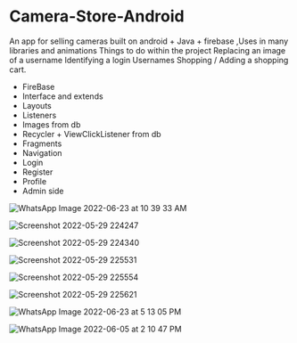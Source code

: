 # Camera-Store-Android
An app for selling cameras built on android + Java + firebase ,Uses in many libraries and animations
Things to do within the project Replacing an image of a username Identifying a login Usernames Shopping / Adding a shopping cart.
- FireBase
- Interface and extends
- Layouts
- Listeners
- Images from db
-  Recycler + ViewClickListener from db
-  Fragments 
-  Navigation
-  Login
-  Register
-  Profile
-  Admin side

![WhatsApp Image 2022-06-23 at 10 39 33 AM](https://user-images.githubusercontent.com/88317294/175319976-dc933692-2743-4e1b-bad1-d46d9480a610.jpeg)

![Screenshot 2022-05-29 224247](https://user-images.githubusercontent.com/88317294/170890582-4e338b37-b707-4435-aae8-464a842acb8e.png)

![Screenshot 2022-05-29 224340](https://user-images.githubusercontent.com/88317294/170890588-94aec3ba-ac09-4664-9796-c1338d834cb2.png)

![Screenshot 2022-05-29 225531](https://user-images.githubusercontent.com/88317294/170890591-0f60595d-eb87-402c-bbaf-5d9141fce481.png)

![Screenshot 2022-05-29 225554](https://user-images.githubusercontent.com/88317294/170890595-fc0e6841-e7bc-442c-af45-6c2ffd2ecedc.png)

![Screenshot 2022-05-29 225621](https://user-images.githubusercontent.com/88317294/170890599-6d2eb764-3404-4206-b37f-bd3fa13c4a35.png)

![WhatsApp Image 2022-06-23 at 5 13 05 PM](https://user-images.githubusercontent.com/88317294/175320899-a2cb3c9f-203e-4033-a05d-bde6bad01d7a.jpeg)

![WhatsApp Image 2022-06-05 at 2 10 47 PM](https://user-images.githubusercontent.com/88317294/172047900-6445e6be-8459-4534-8c7c-c39dbe59e04e.jpeg)
